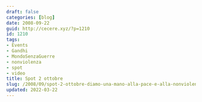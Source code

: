 ```yaml
---
draft: false
categories: [blog]
date: 2008-09-22
guid: http://cecere.xyz/?p=1210
id: 1210
tags:
- Events
- Gandhi
- MondoSenzaGuerre
- nonviolenza
- spot
- video
title: Spot 2 ottobre
slug: /2008/09/spot-2-ottobre-diamo-una-mano-alla-pace-e-alla-nonviolenza/
updated: 2022-03-22
---
```


